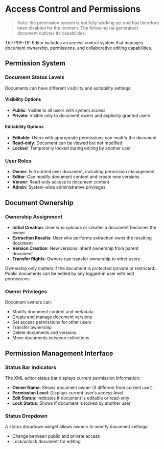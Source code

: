 # Access Control and Permissions

> Note: the permission system is not fully working yet and has therefore been disabled for the moment. The following (ai-generated) document outlines its capabilities. 

The PDF-TEI Editor includes an access control system that manages document ownership, permissions, and collaborative editing capabilities.

## Permission System

### Document Status Levels

Documents can have different visibility and editability settings:

#### Visibility Options

- **Public**: Visible to all users with system access
- **Private**: Visible only to document owner and explicitly granted users

#### Editability Options  

- **Editable**: Users with appropriate permissions can modify the document
- **Read-only**: Document can be viewed but not modified
- **Locked**: Temporarily locked during editing by another user

### User Roles

- **Owner**: Full control over document, including permission management
- **Editor**: Can modify document content and create new versions
- **Viewer**: Read-only access to document content
- **Admin**: System-wide administrative privileges

## Document Ownership

### Ownership Assignment

- **Initial Creation**: User who uploads or creates a document becomes the owner
- **Extraction Results**: User who performs extraction owns the resulting document
- **Version Creation**: New versions inherit ownership from parent document
- **Transfer Rights**: Owners can transfer ownership to other users

Ownership only matters if the document is protected (private or restricted). Public documents can be edited by any logged-in user with edit permissions.

### Owner Privileges

Document owners can:

- Modify document content and metadata
- Create and manage document versions
- Set access permissions for other users
- Transfer ownership
- Delete documents and versions
- Move documents between collections

## Permission Management Interface

### Status Bar Indicators

The XML editor status bar displays current permission information:

- **Owner Name**: Shows document owner (if different from current user)
- **Permission Level**: Displays current user's access level
- **Edit Status**: Indicates if document is editable or read-only
- **Lock Status**: Shows if document is locked by another user

### Status Dropdown

A status dropdown widget allows owners to modify document settings:

- Change between public and private access
- Lock/unlock document for editing
